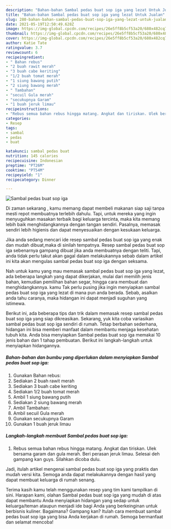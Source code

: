 ```yaml
---
description: "Bahan-bahan Sambal pedas buat sop iga yang lezat Untuk Jualan"
title: "Bahan-bahan Sambal pedas buat sop iga yang lezat Untuk Jualan"
slug: 280-bahan-bahan-sambal-pedas-buat-sop-iga-yang-lezat-untuk-jualan
date: 2021-05-19T12:50:49.628Z
image: https://img-global.cpcdn.com/recipes/26e5ff8b5cf53a20/680x482cq70/sambal-pedas-buat-sop-iga-foto-resep-utama.jpg
thumbnail: https://img-global.cpcdn.com/recipes/26e5ff8b5cf53a20/680x482cq70/sambal-pedas-buat-sop-iga-foto-resep-utama.jpg
cover: https://img-global.cpcdn.com/recipes/26e5ff8b5cf53a20/680x482cq70/sambal-pedas-buat-sop-iga-foto-resep-utama.jpg
author: Katie Tate
ratingvalue: 3.7
reviewcount: 6
recipeingredient:
- " Bahan rebus"
- "2 buah rawit merah"
- "3 buah cabe keriting"
- "1/2 buah tomat merah"
- "1 siung bawang putih"
- "2 siung bawang merah"
- " Tambahan"
- "secuil Gula merah"
- "secukupnya Garam"
- "1 buah jeruk limau"
recipeinstructions:
- "Rebus semua bahan rebus hingga matang. Angkat dan tiriskan. Ulek bersama garam dan gula merah. Beri perasan jeruk limau. Selesai deh gampang kan guys. Silahkan dicoba dulu."
categories:
- Resep
tags:
- sambal
- pedas
- buat

katakunci: sambal pedas buat 
nutrition: 145 calories
recipecuisine: Indonesian
preptime: "PT26M"
cooktime: "PT54M"
recipeyield: "1"
recipecategory: Dinner

---
```



![Sambal pedas buat sop iga](https://img-global.cpcdn.com/recipes/26e5ff8b5cf53a20/680x482cq70/sambal-pedas-buat-sop-iga-foto-resep-utama.jpg)

Di zaman  sekarang , kamu memang dapat membeli makanan siap saji tanpa mesti repot membuatnya terlebih dahulu. Tapi, untuk mereka yang ingin menyuguhkan masakan terbaik bagi keluarga tercinta, maka kita memang lebih baik menghidangkannya dengan tangan sendiri. Pasalnya, memasak sendiri lebih higienis dan dapat menyesuaikan dengan kesukaan keluarga.

Jika anda sedang mencari ide resep sambal pedas buat sop iga yang enak dan mudah dibuat,maka di sinilah tempatnya. Resep sambal pedas buat sop iga  sebenarnya gampang dibuat jika anda membuatnya dengan teliti. Tapi, anda tidak perlu takut akan gagal dalam melakukannya 
sebab dalam artikel ini kita akan mengulas sambal pedas buat sop iga dengan seksama.  



Nah untuk kamu yang mau memasak sambal pedas buat sop iga yang lezat, ada beberapa langkah yang dapat dikerjakan, mulai dari memilih jenis bahan, kemudian pemilihan bahan segar, hingga cara membuat dan menghidangkannya. kamu Tak perlu pusing jika ingin menyiapkan sambal pedas buat sop iga yang lezat di mana pun anda berada. Sebab, asalkan anda  tahu caranya, maka hidangan ini dapat menjadi suguhan yang istimewa.

Berikut ini, ada beberapa tips dan trik dalam memasak resep sambal pedas buat sop iga yang siap dikreasikan. Sekarang, yuk kita coba variasikan sambal pedas buat sop iga sendiri di rumah. Tetap berbahan sederhana, hidangan ini bisa memberi manfaat dalam membantu menjaga kesehatan tubuh kita. Anda bisa menyiapkan Sambal pedas buat sop iga memakai 10 jenis bahan dan 1 tahap pembuatan. Berikut ini langkah-langkah untuk menyiapkan hidangannya.

<!--inarticleads1-->

##### Bahan-bahan dan bumbu yang diperlukan dalam menyiapkan Sambal pedas buat sop iga:

1. Gunakan  Bahan rebus:
1. Sediakan 2 buah rawit merah
1. Sediakan 3 buah cabe keriting
1. Sediakan 1/2 buah tomat merah
1. Ambil 1 siung bawang putih
1. Sediakan 2 siung bawang merah
1. Ambil  Tambahan:
1. Ambil secuil Gula merah
1. Gunakan secukupnya Garam
1. Gunakan 1 buah jeruk limau




<!--inarticleads2-->

##### Langkah-langkah membuat Sambal pedas buat sop iga:

1. Rebus semua bahan rebus hingga matang. Angkat dan tiriskan. Ulek bersama garam dan gula merah. Beri perasan jeruk limau. Selesai deh gampang kan guys. Silahkan dicoba dulu.




Jadi, itulah artikel mengenai  sambal pedas buat sop iga  yang praktis dan mudah versi kita. Semoga anda dapat melakukannya dengan hasil yang dapat membuat keluarga di rumah senang. 

Terima kasih kamu telah menggunakan resep yang tim kami tampilkan di sini. Harapan kami, olahan  Sambal pedas buat sop iga yang mudah di atas dapat membantu Anda menyiapkan hidangan yang sedap untuk keluarga/teman ataupun menjadi ide bagi Anda yang berkeinginan untuk berbisnis kuliner. Bagaimana? Gampang kan? Itulah cara membuat sambal pedas buat sop iga yang bisa Anda kerjakan di rumah. Semoga bermanfaat dan selamat mencoba!

